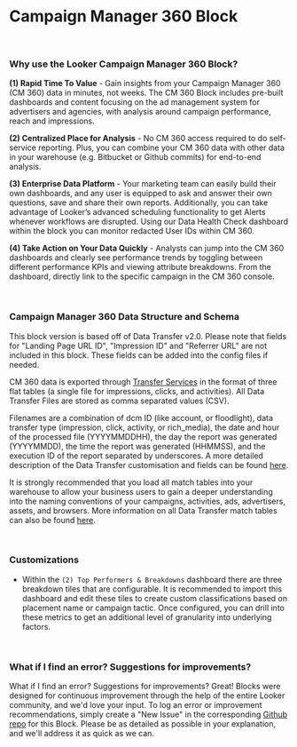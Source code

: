 # Campaign Manager 360 Block

<br>

### Why use the Looker Campaign Manager 360 Block?
**(1) Rapid Time To Value** - Gain insights from your Campaign Manager 360 (CM 360) data in minutes, not weeks. The CM 360 Block includes pre-built dashboards and content focusing on the ad management system for advertisers and agencies, with analysis around campaign performance, reach and impressions.

**(2) Centralized Place for Analysis** -  No CM 360 access required to do self-service reporting. Plus, you can combine your CM 360 data with other data in your warehouse (e.g. Bitbucket or Github commits) for end-to-end analysis.


**(3) Enterprise Data Platform** - Your marketing team can easily build their own dashboards, and any user is equipped to ask and answer their own questions, save and share their own reports. Additionally, you can take advantage of Looker’s advanced scheduling functionality to get Alerts whenever workflows are disrupted. Using our Data Health Check dashboard within the block you can monitor redacted User IDs within CM 360.

**(4) Take Action on Your Data Quickly**  - Analysts can jump into the CM 360 dashboards and clearly see performance trends by toggling between different performance KPIs and viewing attribute breakdowns. From the dashboard, directly link to the specific campaign in the CM 360 console.

<br>

### Campaign Manager 360 Data Structure and Schema

This block version is based off of Data Transfer v2.0. Please note that fields for "Landing Page URL ID", "Impression ID" and "Referrer URL" are not included in this block. These fields can be added into the config files if needed.

CM 360 data is exported through [Transfer Services](https://cloud.google.com/bigquery-transfer/docs/doubleclick-campaign-transfer) in the format of three flat tables (a single file for impressions, clicks, and activities). All Data Transfer Files are stored as comma separated values (CSV).

Filenames are a combination of dcm ID (like account, or floodlight), data transfer type (impression, click, activity, or rich_media), the date and hour of the processed file (YYYYMMDDHH), the day the report was generated (YYYYMMDD), the time the report was generated (HHMMSS), and the execution ID of the report separated by underscores. A more detailed description of the Data Transfer customisation and fields can be found [here](https://developers.google.com/doubleclick-advertisers/dtv2/reference/file-format).

It is strongly recommended that you load all match tables into your warehouse to allow your business users to gain a deeper understanding into the naming conventions of your campaigns, activities, ads, advertisers, assets, and browsers. More information on all Data Transfer match tables can also be found [here](https://developers.google.com/doubleclick-advertisers/dtv2/reference/match-tables).

<br>

### Customizations

 * Within the ```(2) Top Performers & Breakdowns``` dashboard there are three breakdown tiles that are configurable. It is recommended to import this dashboard and edit these tiles to create custom classifications based on placement name or campaign tactic. Once configured, you  can drill into these metrics to get an additional level of granularity into underlying factors.

<br>

### What if I find an error? Suggestions for improvements?

What if I find an error? Suggestions for improvements?
Great! Blocks were designed for continuous improvement through the help of the entire Looker community, and we'd love your input. To log an error or improvement recommendations, simply create a "New Issue" in the corresponding [Github repo](https://github.com/llooker/block-google-campaign-manager-dts) for this Block. Please be as detailed as possible in your explanation, and we'll address it as quick as we can.
